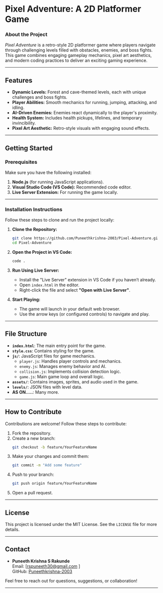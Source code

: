 

# **Pixel Adventure: A 2D Platformer Game**  

### **About the Project**  
*Pixel Adventure* is a retro-style 2D platformer game where players navigate through challenging levels filled with obstacles, enemies, and boss fights. This game combines engaging gameplay mechanics, pixel art aesthetics, and modern coding practices to deliver an exciting gaming experience.  

---

## **Features**  
- **Dynamic Levels:** Forest and cave-themed levels, each with unique challenges and boss fights.  
- **Player Abilities:** Smooth mechanics for running, jumping, attacking, and idling.  
- **AI-Driven Enemies:** Enemies react dynamically to the player's proximity.  
- **Health System:** Includes health pickups, lifelines, and temporary invincibility.  
- **Pixel Art Aesthetic:** Retro-style visuals with engaging sound effects.

---

## **Getting Started**  

### **Prerequisites**  
Make sure you have the following installed:  
1. **Node.js** (for running JavaScript applications).  
2. **Visual Studio Code (VS Code):** Recommended code editor.  
3. **Live Server Extension:** For running the game locally.  

---

### **Installation Instructions**  
Follow these steps to clone and run the project locally:

1. **Clone the Repository:**  
   ```bash
   git clone https://github.com/Puneethkrishna-2003/Pixel-Adventure.git
   cd Pixel-Adventure
   ```

2. **Open the Project in VS Code:**  
   ```bash
   code .
   ```

3. **Run Using Live Server:**  
   - Install the "Live Server" extension in VS Code if you haven’t already.  
   - Open `index.html` in the editor.  
   - Right-click the file and select **"Open with Live Server"**.  

4. **Start Playing:**  
   - The game will launch in your default web browser.  
   - Use the arrow keys (or configured controls) to navigate and play.  

---

## **File Structure**  
- **`index.html`**: The main entry point for the game.  
- **`style.css`**: Contains styling for the game.  
- **`js/`**: JavaScript files for game mechanics.  
  - `player.js`: Handles player controls and mechanics.  
  - `enemy.js`: Manages enemy behavior and AI.  
  - `collision.js`: Implements collision detection logic.  
  - `game.js`: Main game loop and overall logic.  
- **`assets/`**: Contains images, sprites, and audio used in the game.  
- **`levels/`**: JSON files with level data.  
- **AS ON.....**: Many more.  

---

## **How to Contribute**  
Contributions are welcome! Follow these steps to contribute:  

1. Fork the repository.  
2. Create a new branch:  
   ```bash
   git checkout -b feature/YourFeatureName
   ```  
3. Make your changes and commit them:  
   ```bash
   git commit -m "Add some feature"
   ```  
4. Push to your branch:  
   ```bash
   git push origin feature/YourFeatureName
   ```  
5. Open a pull request.  

---

## **License**  
This project is licensed under the MIT License. See the `LICENSE` file for more details.

---

## **Contact**  
- **Puneeth Krishna S Rakunde**  
  Email: [rspuneeth30@gmail.com ]  
  GitHub: [Puneethkrishna-2003](https://github.com/Puneethkrishna-2003)  

Feel free to reach out for questions, suggestions, or collaboration!  

---
